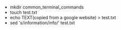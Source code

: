 - mkdir common_terminal_commands 
- touch test.txt
- echo TEXT(copied from a google website) > test.txt
- sed 's/information/info/' test.txt
